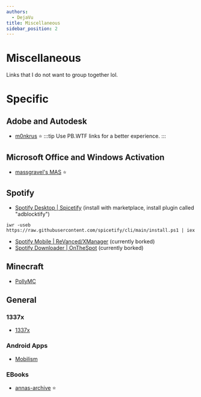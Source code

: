 ```yaml
---
authors:
  - DejaVu
title: Miscellaneous
sidebar_position: 2
---
```

# Miscellaneous
Links that I do not want to group together lol.

# Specific

## Adobe and Autodesk
- [m0nkrus](https://w16.monkrus.ws/) ⭐
:::tip
Use PB.WTF links for a better experience.
:::
## Microsoft Office and Windows Activation
- [massgravel's MAS](https://github.com/massgravel/Microsoft-Activation-Scripts) ⭐
## Spotify
- [Spotify Desktop | Spicetify](https://spicetify.app/docs/advanced-usage/installation/) (install with marketplace, install plugin called "adblocktify")
```pw
iwr -useb https://raw.githubusercontent.com/spicetify/cli/main/install.ps1 | iex
```
- [Spotify Mobile | ReVanced/XManager](https://discord.gg/QvgYsrb8Q3) (currently borked)
- [Spotify Downloader | OnTheSpot](https://github.com/justin025/onthespot) (currently borked)
## Minecraft
- [PollyMC](https://github.com/fn2006/PollyMC)
## General
### 1337x
- [1337x](https://1337x.to/)
### Android Apps
- [Mobilism](http://mobilism.org/)
### EBooks
- [annas-archive](https://annas-archive.org/) ⭐
